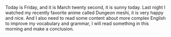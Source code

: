 Today is Friday, and it is March twenty second, it is sunny today. Last night I watched my recently favorite anime called Dungeon meshi, it is very happy and nice. And I also need to read some content about more complex English to improve my vocabulary and grammar, I will read something in this morning and make a conclusion.
